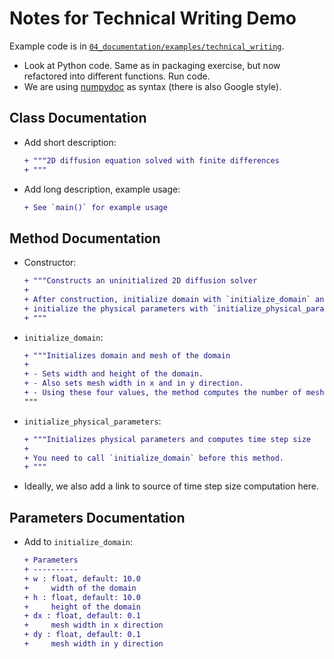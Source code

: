 # Notes for Technical Writing Demo

Example code is in [`04_documentation/examples/technical_writing`](https://github.com/Simulation-Software-Engineering/Lecture-Material/tree/main/04_documentation/examples/technical_writing).

- Look at Python code. Same as in packaging exercise, but now refactored into different functions. Run code.
- We are using [numpydoc](https://numpydoc.readthedocs.io/en/latest/) as syntax (there is also Google style).

## Class Documentation

- Add short description:

    ```diff
    + """2D diffusion equation solved with finite differences
    + """
    ```

- Add long description, example usage:

    ```diff
    + See `main()` for example usage
    ```

## Method Documentation

- Constructor:

    ```diff
    + """Constructs an uninitialized 2D diffusion solver
    +
    + After construction, initialize domain with `initialize_domain` and
    + initialize the physical parameters with `initialize_physical_parameters`.
    + """
    ```

- `initialize_domain`:

    ```diff
    + """Initializes domain and mesh of the domain
    +
    + - Sets width and height of the domain.
    + - Also sets mesh width in x and in y direction.
    + - Using these four values, the method computes the number of mesh elements in x and in y direction.
    """
    ```

- `initialize_physical_parameters`:

    ```diff
    + """Initializes physical parameters and computes time step size
    +
    + You need to call `initialize_domain` before this method.
    + """
    ```

- Ideally, we also add a link to source of time step size computation here.

## Parameters Documentation

- Add to `initialize_domain`:

    ```diff
    + Parameters
    + ----------
    + w : float, default: 10.0
    +     width of the domain
    + h : float, default: 10.0
    +     height of the domain
    + dx : float, default: 0.1
    +     mesh width in x direction
    + dy : float, default: 0.1
    +     mesh width in y direction
    ```
